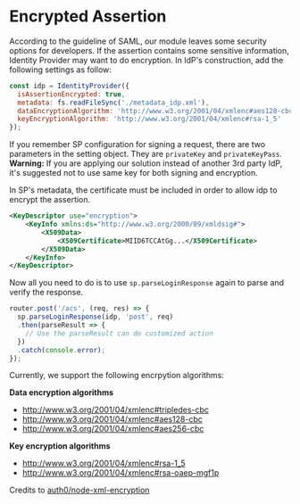 # Encrypted Assertion

According to the guideline of SAML, our module leaves some security options for developers. If the assertion contains some sensitive information, Identity Provider may want to do encryption. In IdP's construction, add the following settings as follow:

```javascript
const idp = IdentityProvider({
  isAssertionEncrypted: true,
  metadata: fs.readFileSync('./metadata_idp.xml'),
  dataEncryptionAlgorithm: 'http://www.w3.org/2001/04/xmlenc#aes128-cbc',
  keyEncryptionAlgorithm: 'http://www.w3.org/2001/04/xmlenc#rsa-1_5' 
});
```

If you remember SP configuration for signing a request, there are two parameters in the setting object. They are `privateKey` and `privateKeyPass`. **Warning:** If you are applying our solution instead of another 3rd party IdP, it's suggested not to use same key for both signing and encryption.

In SP's metadata, the certificate must be included in order to allow idp to encrypt the assertion.

```xml
<KeyDescriptor use="encryption">
    <KeyInfo xmlns:ds="http://www.w3.org/2000/09/xmldsig#">
        <X509Data>
            <X509Certificate>MIID6TCCAtGg...</X509Certificate>
        </X509Data>
    </KeyInfo>
</KeyDescriptor>
```

Now all you need to do is to use `sp.parseLoginResponse` again to parse and verify the response.

```javascript
router.post('/acs', (req, res) => {
  sp.parseLoginResponse(idp, 'post', req)
  .then(parseResult => {
    // Use the parseResult can do customized action
  })
  .catch(console.error);
});
```

Currently, we support the following encrpytion algorithms:

**Data encryption algorithms**
* http://www.w3.org/2001/04/xmlenc#tripledes-cbc
* http://www.w3.org/2001/04/xmlenc#aes128-cbc
* http://www.w3.org/2001/04/xmlenc#aes256-cbc

**Key encryption algorithms**
* http://www.w3.org/2001/04/xmlenc#rsa-1_5
* http://www.w3.org/2001/04/xmlenc#rsa-oaep-mgf1p

Credits to [auth0/node-xml-encryption](https://github.com/auth0/node-xml-encryption)
